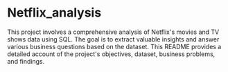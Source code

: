# Netflix_analysis
This project involves a comprehensive analysis of Netflix's movies and TV shows data using SQL. The goal is to extract valuable insights and answer various business questions based on the dataset. This README provides a detailed account of the project's objectives, dataset, business problems, and findings.
